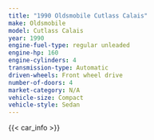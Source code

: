 ```yaml
---
title: "1990 Oldsmobile Cutlass Calais"
make: Oldsmobile
model: Cutlass Calais
year: 1990
engine-fuel-type: regular unleaded
engine-hp: 160
engine-cylinders: 4
transmission-type: Automatic
driven-wheels: Front wheel drive
number-of-doors: 4
market-category: N/A
vehicle-size: Compact
vehicle-style: Sedan
---
```


{{< car_info >}}
